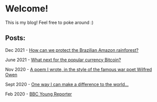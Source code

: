 # Welcome!

This is my blog! Feel free to poke around :)


## Posts:

Dec 2021 - [How can we protect the Brazilian Amazon rainforest?](/howto-protect-amazon.md)

June 2021 - [What next for the popular currency Bitcoin?](/what-next-for-btc.md)

Nov 2020 - [A poem I wrote, in the style of the famous war poet Wilfred Owen](/this-is-war-poem.md)

Sept 2020 - [One way I can make a difference to the world...](/one-way-difference.md)

Feb 2020 - [BBC Young Reporter](/bbc-young-reporter.md)












